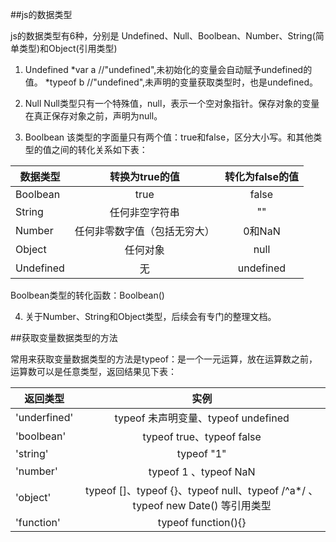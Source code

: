 
##js的数据类型

js的数据类型有6种，分别是 Undefined、Null、Boolbean、Number、String(简单类型)和Object(引用类型)
1. Undefined
*var a               //"undefined",未初始化的变量会自动赋予undefined的值。
*typeof b            //"undefined",未声明的变量获取类型时，也是undefined。

2. Null
Null类型只有一个特殊值，null，表示一个空对象指针。保存对象的变量在真正保存对象之前，声明为null。

3. Boolbean
该类型的字面量只有两个值：true和false，区分大小写。和其他类型的值之间的转化关系如下表：

| 数据类型       | 转换为true的值                 | 转化为false的值    |
| ---------------|:------------------------------:|:------------------:|
| Boolbean       | true                           | false              |
| String         | 任何非空字符串                 | ""                 |
| Number         | 任何非零数字值（包括无穷大）   | 0和NaN             |
| Object         | 任何对象                       | null               |
| Undefined      | 无                             | undefined          | 

Boolbean类型的转化函数：Boolbean()

4. 关于Number、String和Object类型，后续会有专门的整理文档。

##获取变量数据类型的方法

常用来获取变量数据类型的方法是typeof：是一个一元运算，放在运算数之前，运算数可以是任意类型，返回结果见下表：

| 返回类型       | 实例                                                                          |
| ---------------|:-----------------------------------------------------------------------------:|
| 'underfined'   | typeof 未声明变量、typeof undefined                                           |
| 'boolbean'     | typeof true、typeof false                                                     |
| 'string'       | typeof "1"                                                                    |
| 'number'       | typeof 1 、typeof NaN                                                         |
| 'object'       | typeof []、typeof {}、typeof null、typeof /^a*/ 、typeof new Date() 等引用类型| 
| 'function'     | typeof function(){}                                                           |


